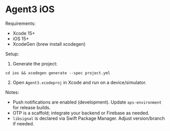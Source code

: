 # Agent3 iOS

Requirements:
- Xcode 15+
- iOS 15+
- XcodeGen (brew install xcodegen)

Setup:
1. Generate the project:
```
cd ios && xcodegen generate --spec project.yml
```
2. Open `Agent3.xcodeproj` in Xcode and run on a device/simulator.

Notes:
- Push notifications are enabled (development). Update `aps-environment` for release builds.
- OTP is a scaffold; integrate your backend or Firebase as needed.
- `libsignal` is declared via Swift Package Manager. Adjust version/branch if needed.